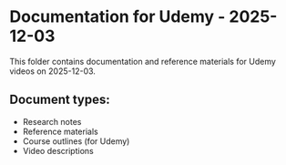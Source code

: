 # Documentation for Udemy - 2025-12-03

This folder contains documentation and reference materials for Udemy videos on 2025-12-03.

## Document types:
- Research notes
- Reference materials
- Course outlines (for Udemy)
- Video descriptions
